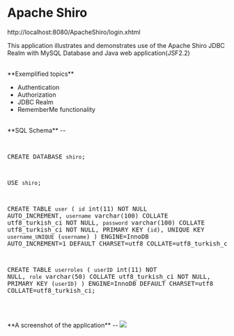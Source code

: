 # Apache Shiro

http://localhost:8080/ApacheShiro/login.xhtml


This application illustrates and demonstrates use of the Apache Shiro JDBC Realm with MySQL Database and Java web application(JSF2.2) 

<br>
**Exemplified topics**

* Authentication
* Authorization
* JDBC Realm
* RememberMe functionality

<br>
**SQL Schema**
--
<pre>

CREATE DATABASE `shiro`;

USE `shiro`;

CREATE TABLE `user` (
  `id` int(11) NOT NULL AUTO_INCREMENT,
  `username` varchar(100) COLLATE utf8_turkish_ci NOT NULL,
  `password` varchar(100) COLLATE utf8_turkish_ci NOT NULL,
  PRIMARY KEY (`id`),
  UNIQUE KEY `username_UNIQUE` (`username`)
) ENGINE=InnoDB AUTO_INCREMENT=1 DEFAULT CHARSET=utf8 COLLATE=utf8_turkish_ci;

CREATE TABLE `userroles` (
  `userID` int(11) NOT NULL,
  `role` varchar(50) COLLATE utf8_turkish_ci NOT NULL,
  PRIMARY KEY (`userID`)
) ENGINE=InnoDB DEFAULT CHARSET=utf8 COLLATE=utf8_turkish_ci;


</pre>

<br>
**A screenshot of the application**
--
<img src="http://i59.tinypic.com/2mxio37.png"/>